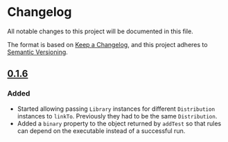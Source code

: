 # Changelog

All notable changes to this project will be documented in this file.

The format is based on [Keep a Changelog](https://keepachangelog.com/en/1.1.0/),
and this project adheres to [Semantic Versioning](https://semver.org/spec/v2.0.0.html).

## [0.1.6]

### Added

- Started allowing passing `Library` instances for different `Distribution` instances to `linkTo`. Previously they had to be the same `Distribution`.
- Added a `binary` property to the object returned by `addTest` so that rules can depend on the executable instead of a successful run.

[0.1.6]: https://github.com/gulachek/catui/compare/v0.1.5...v0.1.6
